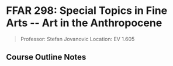 # FFAR 298: Special Topics in Fine Arts -- Art in the Anthropocene

> Professor: Stefan Jovanovic
> Location: EV 1.605


## Course Outline Notes
